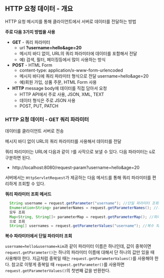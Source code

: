 

## HTTP 요청 데이터 - 개요
HTTP 요청 메시지를 통해 클라이언트에서 서버로 데이터를 전달하는 방법

**주로 다음 3가지 방법을 사용**

* **GET** - 쿼리 파라미터
  * url **?username=hello&age=20**
  * 메시지 바디 없이, URL의 쿼리 파라미터에 데이터를 포함해서 전달
  * 예) 검색, 필터, 페이징등에서 많이 사용하는 방식
* **POST** - HTML Form
  * content-type: application/x-www-form-urlencoded
  * 메시지 바디에 쿼리 파라미터 형식으로 전달 username=hello&age=20
  * 예)회원 가입, 상품 주문, HTML Form 사용
* **HTTP** message body에 데이터를 직접 담아서 요청
  * HTTP API에서 주로 사용, JSON, XML, TEXT
  * 데이터 형식은 주로 JSON 사용
  * POST, PUT, PATCH

### HTTP 요청 데이터 - GET 쿼리 파라미터
데이터를 클라이언트 서버로 전송

메시지 바디 없이 URL의 쿼리 파라미터를 사용해서 데이터를 전달

쿼리 파리미터는 URL에 다음과 같이 `?`를 사작으로 보낼 수 있다. 다음 파라미터는 `&`로 구분하면 된다.
* http://localhost:8080/request-param?username=hello&age=20

서버에서는 `HttpServletRequest`가 제공하는 다음 메서드를 통해 쿼리 파라미터를 편리하게 조회할 수 있다.

**쿼리 파라미터 조회 메서드**
```java
  String username = request.getParameter("username"); //단일 파라미터 조회
  Enumeration<String> parameterNames = request.getParameterNames(); //파라미터 이름들
  모두 조회
  Map<String, String[]> parameterMap = request.getParameterMap(); //파라미터를 Map
  으로 조회
  String[] usernames = request.getParameterValues("username"); //복수 파라미터 조회
```

**복수 파라미터에서 단일 파라미터 조회**

`username=hello&username=kim`과 같이 파라미터 이름은 하나인데, 값이 중복이면 `request.getParameter()`는
하나의 파라미터 이름에 대해서 단 하나의 값만 있을 때 사용해야 한다.
지금처럼 중복일 때는 `request.getParameterValues()`를 사용해야 한다.
참고로 이렇게 중복일 때 `request.getParameter()`를 사용하면 `request.getParameterValues()`의 첫번째 값을 반환한다.



